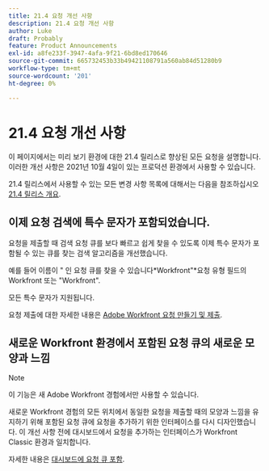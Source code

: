 ```yaml
---
title: 21.4 요청 개선 사항
description: 21.4 요청 개선 사항
author: Luke
draft: Probably
feature: Product Announcements
exl-id: a8fe233f-3947-4afa-9f21-6bd8ed170646
source-git-commit: 665732453b33b49421108791a560ab84d51280b9
workflow-type: tm+mt
source-wordcount: '201'
ht-degree: 0%

---
```


# 21.4 요청 개선 사항

이 페이지에서는 미리 보기 환경에 대한 21.4 릴리스로 향상된 모든 요청을 설명합니다. 이러한 개선 사항은 2021년 10월 4일이 있는 프로덕션 환경에서 사용할 수 있습니다.

21.4 릴리스에서 사용할 수 있는 모든 변경 사항 목록에 대해서는 다음을 참조하십시오 [21.4 릴리스 개요](../../../product-announcements/product-releases/21.4-release-activity/21.4-release-overview.md).

## 이제 요청 검색에 특수 문자가 포함되었습니다.

요청을 제출할 때 검색 요청 큐를 보다 빠르고 쉽게 찾을 수 있도록 이제 특수 문자가 포함될 수 있는 큐를 찾는 검색 알고리즘을 개선했습니다.

예를 들어 이름이 &quot; 인 요청 큐를 찾을 수 있습니다&#42;Workfront&quot;&#42;요청 유형 필드의 Workfront 또는 &quot;Workfront&quot;.

모든 특수 문자가 지원됩니다.

요청 제출에 대한 자세한 내용은 [Adobe Workfront 요청 만들기 및 제출](/help/quicksilver/manage-work/requests/create-requests/create-submit-requests.md).

## 새로운 Workfront 환경에서 포함된 요청 큐의 새로운 모양과 느낌

>[!NOTE]
>
>이 기능은 새 Adobe Workfront 경험에서만 사용할 수 있습니다.

새로운 Workfront 경험의 모든 위치에서 동일한 요청을 제출할 때의 모양과 느낌을 유지하기 위해 포함된 요청 큐에 요청을 추가하기 위한 인터페이스를 다시 디자인했습니다. 이 개선 사항 전에 대시보드에서 요청을 추가하는 인터페이스가 Workfront Classic 환경과 일치합니다.

자세한 내용은 [대시보드에 요청 큐 포함](../../../reports-and-dashboards/dashboards/creating-and-managing-dashboards/embed-request-queue-dashboard.md).

